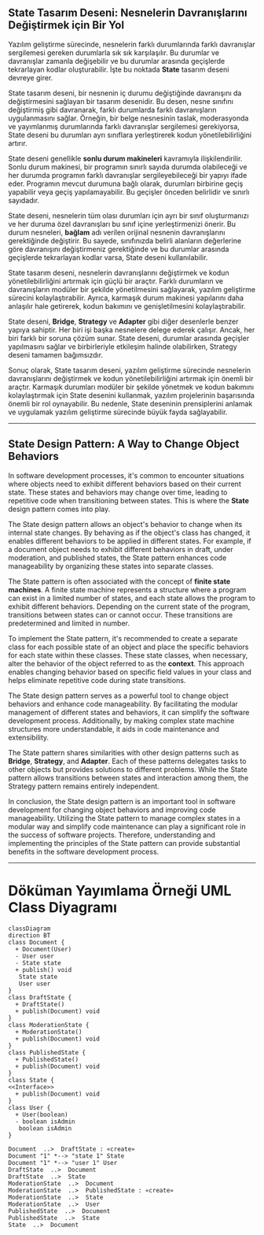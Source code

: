 ## State Tasarım Deseni: Nesnelerin Davranışlarını Değiştirmek için Bir Yol

Yazılım geliştirme sürecinde, nesnelerin farklı durumlarında farklı davranışlar sergilemesi gereken durumlarla sık sık karşılaşılır. Bu durumlar ve davranışlar zamanla değişebilir ve bu durumlar arasında geçişlerde tekrarlayan kodlar oluşturabilir. İşte bu noktada **State** tasarım deseni devreye girer.

State tasarım deseni, bir nesnenin iç durumu değiştiğinde davranışını da değiştirmesini sağlayan bir tasarım desenidir. Bu desen, nesne sınıfını değiştirmiş gibi davranarak, farklı durumlarda farklı davranışların uygulanmasını sağlar. Örneğin, bir belge nesnesinin taslak, moderasyonda ve yayımlanmış durumlarında farklı davranışlar sergilemesi gerekiyorsa, State deseni bu durumları ayrı sınıflara yerleştirerek kodun yönetilebilirliğini artırır.

State deseni genellikle **sonlu durum makineleri** kavramıyla ilişkilendirilir. Sonlu durum makinesi, bir programın sınırlı sayıda durumda olabileceği ve her durumda programın farklı davranışlar sergileyebileceği bir yapıyı ifade eder. Programın mevcut durumuna bağlı olarak, durumları birbirine geçiş yapabilir veya geçiş yapılamayabilir. Bu geçişler önceden belirlidir ve sınırlı sayıdadır.

State deseni, nesnelerin tüm olası durumları için ayrı bir sınıf oluşturmanızı ve her duruma özel davranışları bu sınıf içine yerleştirmenizi önerir. Bu durum nesneleri, **bağlam** adı verilen orijinal nesnenin davranışlarını gerektiğinde değiştirir. Bu sayede, sınıfınızda belirli alanların değerlerine göre davranışını değiştirmeniz gerektiğinde ve bu durumlar arasında geçişlerde tekrarlayan kodlar varsa, State deseni kullanılabilir.

State tasarım deseni, nesnelerin davranışlarını değiştirmek ve kodun yönetilebilirliğini artırmak için güçlü bir araçtır. Farklı durumların ve davranışların modüler bir şekilde yönetilmesini sağlayarak, yazılım geliştirme sürecini kolaylaştırabilir. Ayrıca, karmaşık durum makinesi yapılarını daha anlaşılır hale getirerek, kodun bakımını ve genişletilmesini kolaylaştırabilir.

State deseni, **Bridge**, **Strategy** ve **Adapter** gibi diğer desenlerle benzer yapıya sahiptir. Her biri işi başka nesnelere delege ederek çalışır. Ancak, her biri farklı bir soruna çözüm sunar. State deseni, durumlar arasında geçişler yapılmasını sağlar ve birbirleriyle etkileşim halinde olabilirken, Strategy deseni tamamen bağımsızdır.

Sonuç olarak, State tasarım deseni, yazılım geliştirme sürecinde nesnelerin davranışlarını değiştirmek ve kodun yönetilebilirliğini artırmak için önemli bir araçtır. Karmaşık durumları modüler bir şekilde yönetmek ve kodun bakımını kolaylaştırmak için State desenini kullanmak, yazılım projelerinin başarısında önemli bir rol oynayabilir. Bu nedenle, State deseninin prensiplerini anlamak ve uygulamak yazılım geliştirme sürecinde büyük fayda sağlayabilir.

---

## State Design Pattern: A Way to Change Object Behaviors

In software development processes, it's common to encounter situations where objects need to exhibit different behaviors based on their current state. These states and behaviors may change over time, leading to repetitive code when transitioning between states. This is where the **State** design pattern comes into play.

The State design pattern allows an object's behavior to change when its internal state changes. By behaving as if the object's class has changed, it enables different behaviors to be applied in different states. For example, if a document object needs to exhibit different behaviors in draft, under moderation, and published states, the State pattern enhances code manageability by organizing these states into separate classes.

The State pattern is often associated with the concept of **finite state machines**. A finite state machine represents a structure where a program can exist in a limited number of states, and each state allows the program to exhibit different behaviors. Depending on the current state of the program, transitions between states can or cannot occur. These transitions are predetermined and limited in number.

To implement the State pattern, it's recommended to create a separate class for each possible state of an object and place the specific behaviors for each state within these classes. These state classes, when necessary, alter the behavior of the object referred to as the **context**. This approach enables changing behavior based on specific field values in your class and helps eliminate repetitive code during state transitions.

The State design pattern serves as a powerful tool to change object behaviors and enhance code manageability. By facilitating the modular management of different states and behaviors, it can simplify the software development process. Additionally, by making complex state machine structures more understandable, it aids in code maintenance and extensibility.

The State pattern shares similarities with other design patterns such as **Bridge**, **Strategy**, and **Adapter**. Each of these patterns delegates tasks to other objects but provides solutions to different problems. While the State pattern allows transitions between states and interaction among them, the Strategy pattern remains entirely independent.

In conclusion, the State design pattern is an important tool in software development for changing object behaviors and improving code manageability. Utilizing the State pattern to manage complex states in a modular way and simplify code maintenance can play a significant role in the success of software projects. Therefore, understanding and implementing the principles of the State pattern can provide substantial benefits in the software development process.

---

# Döküman Yayımlama Örneği UML Class Diyagramı

```mermaid
classDiagram
direction BT
class Document {
  + Document(User) 
  - User user
  - State state
  + publish() void
   State state
   User user
}
class DraftState {
  + DraftState() 
  + publish(Document) void
}
class ModerationState {
  + ModerationState() 
  + publish(Document) void
}
class PublishedState {
  + PublishedState() 
  + publish(Document) void
}
class State {
<<Interface>>
  + publish(Document) void
}
class User {
  + User(boolean) 
  - boolean isAdmin
   boolean isAdmin
}

Document  ..>  DraftState : «create»
Document "1" *--> "state 1" State 
Document "1" *--> "user 1" User 
DraftState  ..>  Document 
DraftState  ..>  State 
ModerationState  ..>  Document 
ModerationState  ..>  PublishedState : «create»
ModerationState  ..>  State 
ModerationState  ..>  User 
PublishedState  ..>  Document 
PublishedState  ..>  State 
State  ..>  Document 
```
